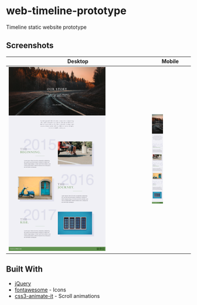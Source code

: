 # web-timeline-prototype
Timeline static website prototype

## Screenshots
|Desktop|Mobile|
| ------------- | ------------- |
|<img src="/screenshots/web-timeline-mobile.png?raw=true" width="70%">|<img src="/screenshots/web-timeline-desktop.png?raw=true" width="30%">|

## Built With
- [jQuery](https://jquery.com/)
- [fontawesome](https://fontawesome.com/) - Icons
- [css3-animate-it](http://jackonthe.net/css3animateit/) - Scroll animations

